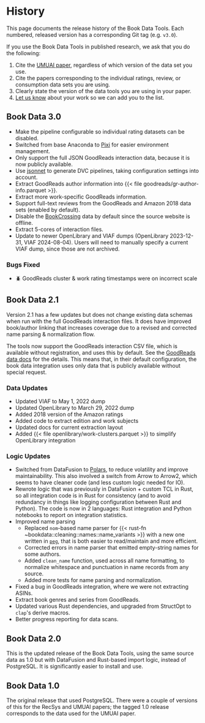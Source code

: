 # History

This page documents the release history of the Book Data Tools. Each numbered,
released version has a corresponding Git tag (e.g. `v3.0`).

If you use the Book Data Tools in published research, we ask that you do the
following:

1.  Cite the [UMUAI paper](https://md.ekstrandom.net/pubs/bag-extended),
    regardless of which version of the data set you use.
2.  Cite the papers corresponding to the individual ratings, review, or
    consumption data sets you are using.
3.  Clearly state the version of the data tools you are using in your paper.
4.  [Let us know](papers.md) about your work so we can add you to the list.

## Book Data 3.0

-   Make the pipeline configurable so individual rating datasets can be disabled.
-   Switched from base Anaconda to [Pixi][] for easier environment management.
-   Only support the full JSON GoodReads interaction data, because it is now
    publicly available.
-   Use [jsonnet](implementation/pipeline.md) to generate DVC pipelines, taking
    configuration settings into account.
-   Extract GoodReads author information into {{< file goodreads/gr-author-info.parquet >}}.
-   Extract more work-specific GoodReads information.
-   Support full-text reviews from the GoodReads and Amazon 2018 data sets (enabled by default).
-   Disable the [BookCrossing](data/bx.qmd) data by default since the source website is offline.
-   Extract 5-cores of interaction files.
-   Update to newer OpenLibrary and VIAF dumps (OpenLibrary 2023-12-31, VIAF
    2024-08-04).  Users will need to manually specify a current VIAF dump, since
    those are not archived.

[Pixi]: https://pixi.sh

### Bugs Fixed

-   🪲 GoodReads cluster & work rating timestamps were on incorrect scale

## Book Data 2.1

Version 2.1 has a few updates but does not change existing data schemas when run
with the full GoodReads interaction files.  It does have improved book/author
linking that increases coverage due to a revised and corrected name parsing &
normalization flow.

The tools now support the GoodReads interaction CSV file, which is available
without registration, and uses this by default.  See the [GoodReads data
docs](data/goodreads.md) for the details.  This means that, in their default
configuration, the book data integration uses only data that is publicly
available without special request.

### Data Updates

-   Updated VIAF to May 1, 2022 dump
-   Updated OpenLibrary to March 29, 2022 dump
-   Added 2018 version of the Amazon ratings
-   Added code to extract edition and work subjects
-   Updated docs for current extraction layout
-   Added {{< file openlibrary/work-clusters.parquet >}} to simplify OpenLibrary integration

### Logic Updates

-   Switched from DataFusion to [Polars](https://www.pola.rs/), to reduce volatility and improve
    maintainability.  This also involved a switch from Arrow to Arrow2, which seems to have cleaner
    code (and less custom logic needed for IO).
-   Rewrote logic that was previously in DataFusion + custom TCL in Rust, so all integration code
    is in Rust for consistency (and to avoid redundancy in things like logging configuration between
    Rust and Python).  The code is now in 2 languages: Rust integration and Python notebooks to report
    on integration statistics.
-   Improved name parsing
    -   Replaced `nom`-based name parser for {{< rust-fn ~bookdata::cleaning::names::name_variants >}}
        with a new one written in [`peg`][peg], that is both easier to read/maintain and more efficient.
    -   Corrected errors in name parser that emitted empty-string names for some authors.
    -   Added `clean_name` function, used across all name formatting, to normalize whitespace and
        punctuation in name records from any source.
    -   Added more tests for name parsing and normalization.
-   Fixed a bug in GoodReads integration, where we were not extracting ASINs.
-   Extract book genres and series from GoodReads.
-   Updated various Rust dependencies, and upgraded from StructOpt to `clap`'s derive macros.
-   Better progress reporting for data scans.

[peg]: https://docs.rs/peg

## Book Data 2.0

This is the updated release of the Book Data Tools, using the same source data
as 1.0 but with DataFusion and Rust-based import logic, instead of PostgreSQL.
It is significantly easier to install and use.

## Book Data 1.0

The original release that used PostgreSQL. There were a couple of versions of
this for the RecSys and UMUAI papers; the tagged 1.0 release corresponds to the
data used for the UMUAI paper.
